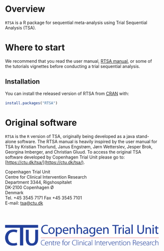 
# Overview

<!-- badges: start -->
<!-- badges: end -->

`RTSA` is a R package for sequential meta-analysis using Trial Sequential Analysis (TSA). 

# Where to start

We recommend that you read the user manual, [RTSA manual](file:///home/anne/Documents/PhD/packages/RTSA/docs/articles/RTSA-manual.html), or some of the tutorials vignettes before conducting a trial sequential analysis.

## Installation

You can install the released version of RTSA from [CRAN](https://CRAN.R-project.org) with:

``` r
install.packages("RTSA")
```

# Original software

`RTSA` is the `R` version of TSA, originally being developed as a java stand-alone software. The RTSA manual is heavily inspired by the user manual for TSA by Kristian Thorlund, Janus Engstrøm, Jørn Wetterslev, Jesper Brok,
Georgina Imberger, and Christian Gluud. To access the original TSA software developed by Copenhagen Trial Unit please go to: [https://ctu.dk/tsa/](https://ctu.dk/tsa/). 

Copenhagen Trial Unit</br>
Centre for Clinical Intervention Research</br>
Department 3344, Rigshospitalet</br>
DK-2100 Copenhagen Ø</br>
Denmark</br>
Tel. +45 3545 7171 Fax +45 3545 7101</br>
E-mail: tsa@ctu.dk</br>


<br /><br />
<p align="center">
 <img src='man/figures/CTU.png'/>
</p>

